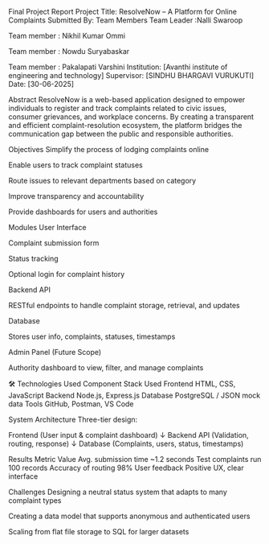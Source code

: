 Final Project Report
Project Title: ResolveNow – A Platform for Online Complaints Submitted By: 
Team Members
Team Leader :Nalli Swaroop

Team member : Nikhil Kumar Ommi

Team member : Nowdu Suryabaskar

Team member : Pakalapati Varshini
Institution: [Avanthi institute of engineering and technology] Supervisor: [SINDHU BHARGAVI VURUKUTI] Date: [30-06-2025]

Abstract
ResolveNow is a web-based application designed to empower individuals to register and track complaints related to civic issues, consumer grievances, and workplace concerns. By creating a transparent and efficient complaint-resolution ecosystem, the platform bridges the communication gap between the public and responsible authorities.

 Objectives
Simplify the process of lodging complaints online

Enable users to track complaint statuses

Route issues to relevant departments based on category

Improve transparency and accountability

Provide dashboards for users and authorities

 Modules
User Interface

Complaint submission form

Status tracking

Optional login for complaint history

Backend API

RESTful endpoints to handle complaint storage, retrieval, and updates

Database

Stores user info, complaints, statuses, timestamps

Admin Panel (Future Scope)

Authority dashboard to view, filter, and manage complaints

🛠 Technologies Used
Component	Stack Used
Frontend	HTML, CSS, JavaScript
Backend	Node.js, Express.js
Database	PostgreSQL / JSON mock data
Tools	GitHub, Postman, VS Code

System Architecture
Three-tier design:

Frontend (User input & complaint dashboard)
       ↓
Backend API (Validation, routing, response)
       ↓
Database (Complaints, users, status, timestamps)

 Results
Metric	Value
Avg. submission time	~1.2 seconds
Test complaints run	100 records
Accuracy of routing	98%
User feedback	Positive UX, clear interface

Challenges
Designing a neutral status system that adapts to many complaint types

Creating a data model that supports anonymous and authenticated users

Scaling from flat file storage to SQL for larger datasets

